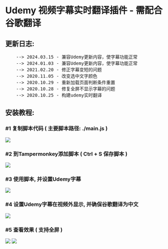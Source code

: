 <h1> Udemy 视频字幕实时翻译插件 - 需配合谷歌翻译 </h1>
<h2> 更新日志: </h2>
<pre>
    --> 2024.03.15 - 兼容Udemy更新内容，使字幕功能正常
    --> 2024.01.03 - 兼容Udemy更新内容，使字幕功能正常
    --> 2021.02.20 - 修正字幕变短的问题
    --> 2020.11.05 - 改变选中文字颜色
    --> 2020.10.29 - 重新加载页面判断条件重置
    --> 2020.10.28 - 修复全屏不显示字幕的问题
    --> 2020.10.25 - 构建udemy实时翻译
</pre>

<h2> 安装教程: </h2>

<h3> #1 复制脚本代码 ( 主要脚本路径: ./main.js ) </h3>
<img src="https://cdn.jsdelivr.net/gh/ZTaer/VST@master/images/1_1.png"  >

<h3> #2 到Tampermonkey添加脚本 ( Ctrl + S 保存脚本 ) </h3>
<img src="https://cdn.jsdelivr.net/gh/ZTaer/VST@master/images/1_2.png"  >

<h3> #3 使用脚本, 并设置Udemy字幕 </h3>
<img src="https://cdn.jsdelivr.net/gh/ZTaer/VST@master/images/1_3.png"  >

<h3> #4 设置Udemy字幕在视频外显示, 并确保谷歌翻译为中文 </h3>
<img src="https://cdn.jsdelivr.net/gh/ZTaer/VST@master/images/1_4.png"  >

<h3> #5 查看效果 ( 支持全屏 ) </h3>
<img src="https://cdn.jsdelivr.net/gh/ZTaer/VST@master/images/1_5.png"  >
<img src="https://cdn.jsdelivr.net/gh/ZTaer/VST@master/images/1_6.png"  >
